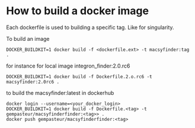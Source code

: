 # How to build a docker image

Each dockerfile is used to building a specific tag.
Like for singularity.

To build an image

    DOCKER_BUILDKIT=1 docker build -f <dockerfile.ext> -t macsyfinder:tag .

for instance for local image integron_finder:2.0.rc6

    DOCKER_BUILDKIT=1 docker build -f Dockerfile.2.o.rc6 -t macsyfinder:2.0rc6 .
    
to build the macsyfinder:latest in dockerhub 

    docker login --username=<your_docker_login>
    DOCKER_BUILDKIT=1 docker build -f Dockerfile.<tag> -t gempasteur/macsyfinderfinder:<tag>> .
    docker push gempasteur/macsyfinderfinder:<tag>
